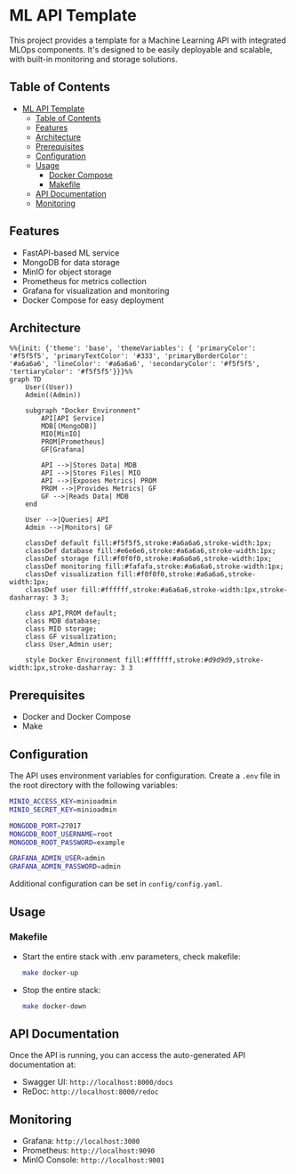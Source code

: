# ML API Template

This project provides a template for a Machine Learning API with integrated MLOps components. It's designed to be easily deployable and scalable, with built-in monitoring and storage solutions.

## Table of Contents

- [ML API Template](#ml-api-template)
  - [Table of Contents](#table-of-contents)
  - [Features](#features)
  - [Architecture](#architecture)
  - [Prerequisites](#prerequisites)
  - [Configuration](#configuration)
  - [Usage](#usage)
    - [Docker Compose](#docker-compose)
    - [Makefile](#makefile)
  - [API Documentation](#api-documentation)
  - [Monitoring](#monitoring)

## Features

- FastAPI-based ML service
- MongoDB for data storage
- MinIO for object storage
- Prometheus for metrics collection
- Grafana for visualization and monitoring
- Docker Compose for easy deployment

## Architecture

```mermaid
%%{init: {'theme': 'base', 'themeVariables': { 'primaryColor': '#f5f5f5', 'primaryTextColor': '#333', 'primaryBorderColor': '#a6a6a6', 'lineColor': '#a6a6a6', 'secondaryColor': '#f5f5f5', 'tertiaryColor': '#f5f5f5'}}}%%
graph TD
    User((User))
    Admin((Admin))
    
    subgraph "Docker Environment"
        API[API Service]
        MDB[(MongoDB)]
        MIO[MinIO]
        PROM[Prometheus]
        GF[Grafana]
        
        API -->|Stores Data| MDB
        API -->|Stores Files| MIO
        API -->|Exposes Metrics| PROM
        PROM -->|Provides Metrics| GF
        GF -->|Reads Data| MDB
    end
    
    User -->|Queries| API
    Admin -->|Monitors| GF
    
    classDef default fill:#f5f5f5,stroke:#a6a6a6,stroke-width:1px;
    classDef database fill:#e6e6e6,stroke:#a6a6a6,stroke-width:1px;
    classDef storage fill:#f0f0f0,stroke:#a6a6a6,stroke-width:1px;
    classDef monitoring fill:#fafafa,stroke:#a6a6a6,stroke-width:1px;
    classDef visualization fill:#f0f0f0,stroke:#a6a6a6,stroke-width:1px;
    classDef user fill:#ffffff,stroke:#a6a6a6,stroke-width:1px,stroke-dasharray: 3 3;
    
    class API,PROM default;
    class MDB database;
    class MIO storage;
    class GF visualization;
    class User,Admin user;
    
    style Docker Environment fill:#ffffff,stroke:#d9d9d9,stroke-width:1px,stroke-dasharray: 3 3
```

## Prerequisites

- Docker and Docker Compose
- Make

## Configuration

The API uses environment variables for configuration. Create a `.env` file in the root directory with the following variables:

```bash
MINIO_ACCESS_KEY=minioadmin
MINIO_SECRET_KEY=minioadmin

MONGODB_PORT=27017
MONGODB_ROOT_USERNAME=root
MONGODB_ROOT_PASSWORD=example

GRAFANA_ADMIN_USER=admin
GRAFANA_ADMIN_PASSWORD=admin
```

Additional configuration can be set in `config/config.yaml`.

## Usage

### Makefile

- Start the entire stack with .env parameters, check makefile:
  ```bash
  make docker-up
  ```

- Stop the entire stack:
  ```bash
  make docker-down
  ```

## API Documentation

Once the API is running, you can access the auto-generated API documentation at:

- Swagger UI: `http://localhost:8000/docs`
- ReDoc: `http://localhost:8000/redoc`

## Monitoring

- Grafana: `http://localhost:3000`
- Prometheus: `http://localhost:9090`
- MinIO Console: `http://localhost:9001`

